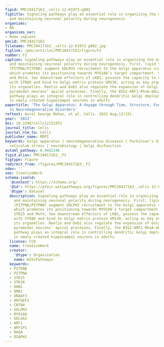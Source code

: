 ```yaml
---
figid: PMC10417163__cells-12-01972-g002
figtitle: Signaling pathways play an essential role in organizing the Golgi apparatus
  and maintaining neuronal polarity during neurogenesis
organisms:
- NA
organisms_ner:
- Homo sapiens
pmcid: PMC10417163
filename: PMC10417163__cells-12-01972-g002.jpg
figlink: /pmc/articles/PMC10417163/figure/F2
number: F2
caption: Signaling pathways play an essential role in organizing the Golgi apparatus
  and maintaining neuronal polarity during neurogenesis. First, lipid transfer proteins
  (PITPNA/PITPNB) augment GOLPH3 recruitment to the Golgi apparatus via PI4P signaling;
  which promotes its positioning towards MYO18A’s target compartment. Secondly, STK25
  and Mst4, two downstream effectors of LKB1, possess the capacity to co-immunoprecipitate
  with STRAD and bind to Golgi matrix protein GM130, acting as key organizers within
  its organelles. Reelin and Dab1 also regulate the expansion of Golgi bodies into
  pyramidal neurons’ apical processes. Finally, the BIG2-ARF1-RhoA-mDia1 signaling
  pathway plays an integral role in controlling dendritic Golgi deployment and growth
  in newly created hippocampal neurons in adults
papertitle: 'The Golgi Apparatus: A Voyage through Time, Structure, Function and Implication
  in Neurodegenerative Disorders'
reftext: Aurel George Mohan, et al. Cells. 2023 Aug;12(15).
year: '2023'
doi: 10.3390/cells12151972
journal_title: Cells
journal_nlm_ta: Cells
publisher_name: MDPI
keywords: Golgi apparatus | neurodegenerative diseases | Parkinson’s disease | endoplasmic
  reticulum stress | neurobiology | Golgi disfunction
automl_pathway: 0.9452146
figid_alias: PMC10417163__F2
figtype: Figure
redirect_from: /figures/PMC10417163__F2
ndex: ''
seo: CreativeWork
schema-jsonld:
  '@context': https://schema.org/
  '@id': https://pfocr.wikipathways.org/figures/PMC10417163__cells-12-01972-g002.html
  '@type': Dataset
  description: Signaling pathways play an essential role in organizing the Golgi apparatus
    and maintaining neuronal polarity during neurogenesis. First, lipid transfer proteins
    (PITPNA/PITPNB) augment GOLPH3 recruitment to the Golgi apparatus via PI4P signaling;
    which promotes its positioning towards MYO18A’s target compartment. Secondly,
    STK25 and Mst4, two downstream effectors of LKB1, possess the capacity to co-immunoprecipitate
    with STRAD and bind to Golgi matrix protein GM130, acting as key organizers within
    its organelles. Reelin and Dab1 also regulate the expansion of Golgi bodies into
    pyramidal neurons’ apical processes. Finally, the BIG2-ARF1-RhoA-mDia1 signaling
    pathway plays an integral role in controlling dendritic Golgi deployment and growth
    in newly created hippocampal neurons in adults
  license: CC0
  name: CreativeWork
  creator:
    '@type': Organization
    name: WikiPathways
  keywords:
  - PITPNB
  - PITPNA
  - STK25
  - STK26
  - DAB1
  - OMA1
  - DNAAF3
  - ARFGEF2
  - CNTN4
  - GOLPH3
  - MYO18A
  - GOLGA2
  - ARF1
  - ARF1P1
  - RHOA
  - DIAPH1
---
```

